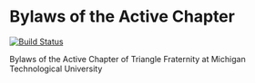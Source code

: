 # Bylaws of the Active Chapter
[![Build Status](https://travis-ci.org/trianglefraternitymtu/active-bylaws.svg?branch=master)](https://travis-ci.org/trianglefraternitymtu/active-bylaws)

Bylaws of the Active Chapter of Triangle Fraternity at Michigan Technological University
